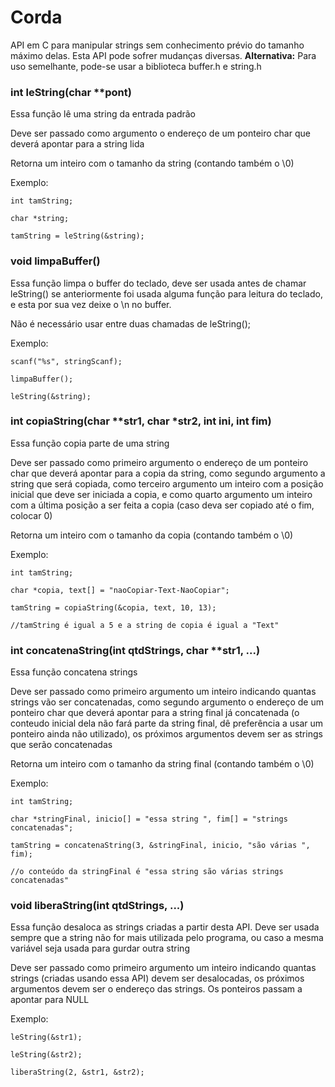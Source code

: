 # Corda
API em C para manipular strings sem conhecimento prévio do tamanho máximo delas. Esta API pode sofrer mudanças diversas.
**Alternativa:**
Para uso semelhante, pode-se usar a biblioteca buffer.h e string.h

### int leString(char **pont)
Essa função lê uma string da entrada padrão

Deve ser passado como argumento o endereço de um ponteiro char que deverá apontar para a string lida

Retorna um inteiro com o tamanho da string (contando também o \0)

Exemplo:

`int tamString;`

`char *string;`

`tamString = leString(&string);`

### void limpaBuffer()
Essa função limpa o buffer do teclado, deve ser usada antes de chamar leString() se anteriormente foi usada alguma função para leitura do teclado, e esta por sua vez deixe o \n no buffer.

Não é necessário usar entre duas chamadas de leString();

Exemplo:

`scanf("%s", stringScanf);`

`limpaBuffer();`

`leString(&string);`

### int copiaString(char **str1, char *str2, int ini, int fim)
Essa função copia parte de uma string

Deve ser passado como primeiro argumento o endereço de um ponteiro char que deverá apontar para a copia da string, como segundo argumento a string que será copiada, como terceiro argumento um inteiro com a posição inicial que deve ser iniciada a copia, e como quarto argumento um inteiro com a última posição a ser feita a copia (caso deva ser copiado até o fim, colocar 0)

Retorna um inteiro com o tamanho da copia (contando também o \0)

Exemplo:

`int tamString;`

`char *copia, text[] = "naoCopiar-Text-NaoCopiar";`

`tamString = copiaString(&copia, text, 10, 13);`

`//tamString é igual a 5 e a string de copia é igual a "Text"`

### int concatenaString(int qtdStrings, char **str1, ...)
Essa função concatena strings

Deve ser passado como primeiro argumento um inteiro indicando quantas strings vão ser concatenadas, como segundo argumento o endereço de um ponteiro char que deverá apontar para a string final já concatenada (o conteudo inicial dela não fará parte da string final, dê preferência a usar um ponteiro ainda não utilizado), os próximos argumentos devem ser as strings que serão concatenadas

Retorna um inteiro com o tamanho da string final (contando também o \0)

Exemplo:

`int tamString;`

`char *stringFinal, inicio[] = "essa string ", fim[] = "strings concatenadas";`

`tamString = concatenaString(3, &stringFinal, inicio, "são várias ", fim);`

`//o conteúdo da stringFinal é "essa string são várias strings concatenadas"`

### void liberaString(int qtdStrings, ...)
Essa função desaloca as strings criadas a partir desta API. Deve ser usada sempre que a string não for mais utilizada pelo programa, ou caso a mesma variável seja usada para gurdar outra string

Deve ser passado como primeiro argumento um inteiro indicando quantas strings (criadas usando essa API) devem ser desalocadas, os próximos argumentos devem ser o endereço das strings. Os ponteiros passam a apontar para NULL

Exemplo:

`leString(&str1);`

`leString(&str2);`

`liberaString(2, &str1, &str2);`
